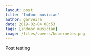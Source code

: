 ```yaml
---
layout: post
title: 'Indoor musician'
author: garveira
date: 2019-02-04 08:53
tags: [indoor musician]
image: /files/covers/kubernetes.png
---
```


Post testing
